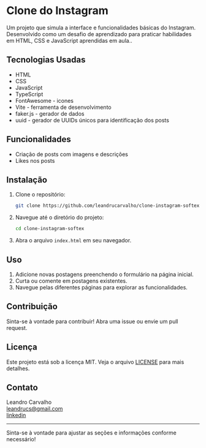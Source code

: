 # Clone do Instagram

Um projeto que simula a interface e funcionalidades básicas do Instagram. Desenvolvido como um desafio de aprendizado para praticar habilidades em HTML, CSS e JavaScript aprendidas em aula..

## Tecnologias Usadas

- HTML
- CSS
- JavaScript
- TypeScript
- FontAwesome - icones
- Vite - ferramenta de desenvolvimento
- faker.js - gerador de dados
- uuid - gerador de UUIDs únicos para identificação dos posts

## Funcionalidades

- Criação de posts com imagens e descrições
- Likes nos posts

## Instalação

1. Clone o repositório:
   ```bash
   git clone https://github.com/leandrucarvalho/clone-instagram-softex.git
   ```

2. Navegue até o diretório do projeto:
   ```bash
   cd clone-instagram-softex
   ```

3. Abra o arquivo `index.html` em seu navegador.

## Uso

1. Adicione novas postagens preenchendo o formulário na página inicial.
2. Curta ou comente em postagens existentes.
3. Navegue pelas diferentes páginas para explorar as funcionalidades.

## Contribuição

Sinta-se à vontade para contribuir! Abra uma issue ou envie um pull request.

## Licença

Este projeto está sob a licença MIT. Veja o arquivo [LICENSE](LICENSE) para mais detalhes.

## Contato

Leandro Carvalho  
leandrucs@gmail.com  
[linkedin](https://www.linkedin.com/in/leandro-c-s/)

---

Sinta-se à vontade para ajustar as seções e informações conforme necessário!
